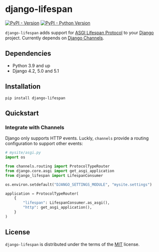 # django-lifespan

[![PyPI - Version](https://img.shields.io/pypi/v/django-lifespan.svg)](https://pypi.org/project/django-lifespan)
[![PyPI - Python Version](https://img.shields.io/pypi/pyversions/django-lifespan.svg)](https://pypi.org/project/django-lifespan)

`django-lifespan` adds support for [ASGI Lifespan Protocol](https://asgi.readthedocs.io/en/latest/specs/lifespan.html) to your [Django](https://www.djangoproject.com/) project. Currently depends on [Django Channels](https://channels.readthedocs.io/en/latest/).

## Dependencies
* Python 3.9 and up
* Django 4.2, 5.0 and 5.1

## Installation

```console
pip install django-lifespan
```

## Quickstart

### Integrate with Channels
Django only supports HTTP events. Luckly, `channels` provide a routing configuration to support other events:

```python
# mysite/asgi.py
import os

from channels.routing import ProtocolTypeRouter
from django.core.asgi import get_asgi_application
from django_lifespan import LifespanConsumer

os.environ.setdefault("DJANGO_SETTINGS_MODULE", "mysite.settings")

application = ProtocolTypeRouter(
    {
        "lifespan": LifespanConsumer.as_asgi(),
        "http": get_asgi_application(),
    }
)
```

## License

`django-lifespan` is distributed under the terms of the [MIT](https://spdx.org/licenses/MIT.html) license.
